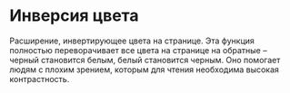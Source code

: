 # Инверсия цвета
Расширение, инвертирующее цвета на странице. Эта функция полностью переворачивает все цвета на странице на обратные – черный становится белым, белый становится черным. Оно помогает людям с плохим зрением, которым для чтения необходима высокая контрастность.
